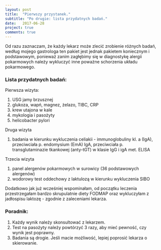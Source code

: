 ```yaml
---
layout: post
title:  "Pierwszy przystanek."
subtitle: "Po drugie: lista przydatnych badań."
date:   2017-06-28
project: true
comments: true
---
```


Od razu zaznaczam, że każdy lekarz może zlecić zrobienie różnych badań, według mojego gastrologa ten pakiet jest jednak pakietem koniecznym i podstawowym, ponieważ zanim zagłębimy się w diagnostykę alergii pokarmowych należy wykluczyć inne poważne schorzenia układu pokarmowego.

### Lista przydatnych badań:

Pierwsza wizyta:
1. USG jamy brzusznej
2. glukoza, wapń, magnez, żelazo, TIBC, CRP
3. krew utajona w kale
4. mykologia i pasożyty
5. helicobacter pylori

Druga wizyta
1. badania w kierunku wykluczenia celiakii - immunoglobuliny kl. a (IgA), przeciwciała p. endomysium (EmA) IgA, przeciwciała p. transglutaminazie tkankowej (anty-tGT) w klasie IgG i igA met. ELISA

Trzecia wizyta
1. panel alergenów pokarmowych w surowicy (36 podstawowych alergenów)
2. wodorowy test oddechowy z laktulozą w kierunku wykluczenia SIBO

Dodatkowo jak już wcześniej wspominałam, od początku leczenia przestrzegałam bardzo skrupulatnie diety FODMAP oraz wykluczyłam z jadłospisu laktozę - zgodnie z zaleceniami lekarza.

### **Poradnik:**
1. Każdy wynik należy skonsultować z lekarzem.
2. Test na pasożyty należy powtórzyć 3 razy, aby mieć pewność, czy wynik jest poprawny.
3. Badania są drogie. Jeśli macie możliwość, lepiej poprosić lekarza o skierowanie.
